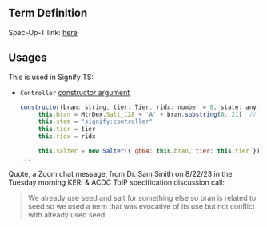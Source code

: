 ## Term Definition

Spec-Up-T link: <a href='https://weboftrust.github.io/WOT-terms/docs/glossary/bran'>here</a>

## Usages

This is used in Signify TS:
- `Controller` [constructor argument](https://github.com/WebOfTrust/signify-ts/blob/516539f8bb68c8504e10221bf144a54b8c507dc3/src/keri/app/controller.ts#L104C77-L104C89)
   ```javascript
   constructor(bran: string, tier: Tier, ridx: number = 0, state: any | null = null) {
        this.bran = MtrDex.Salt_128 + 'A' + bran.substring(0, 21)  // qb64 salt for seed
        this.stem = "signify:controller"
        this.tier = tier
        this.ridx = ridx

        this.salter = new Salter({ qb64: this.bran, tier: this.tier })
   ...
   ```


Quote, a Zoom chat message, from Dr. Sam Smith on 8/22/23 in the Tuesday morning KERI & ACDC ToIP specification discussion call:

> We already use seed and salt for something else so bran is related to seed so we used a term that was evocative of its use but not conflict with already used seed